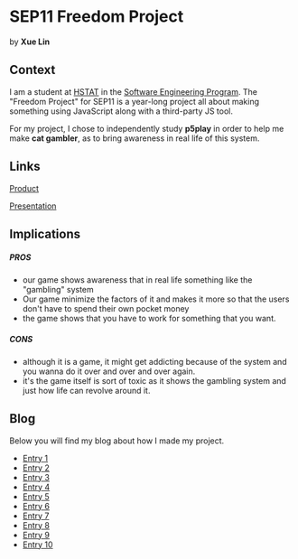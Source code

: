 # SEP11 Freedom Project
by **Xue Lin**

## Context
I am a student at [HSTAT](https://www.hstat.org/) in the [Software Engineering Program](https://hstatsep.github.io/). The "Freedom Project" for SEP11 is a year-long project all about making something using JavaScript along with a third-party JS tool.

For my project, I chose to independently study **p5play** in order to help me make **cat gambler**, as to bring awareness in real life of this system.

## Links

[Product](https://kateek5417.github.io/sep11-cat-project/)

[Presentation](https://docs.google.com/presentation/d/1kNJ3U2zIFahoc7eQWihP7v_bDOIq0wE5Y6k-PR0tRYw/edit?slide=id.g357ea61c767_0_6#slide=id.g357ea61c767_0_6)

## Implications
##### PROS
* our game shows awareness that in real life something like the "gambling" system
* Our game minimize the factors of it and makes it more so that the users don't have to spend their own pocket money
* the game shows that you have to work for something that you want.
##### CONS
* although it is a game, it might get addicting because of the system and you wanna do it over and over and over again.
* it's the game itself is sort of toxic as it shows the gambling system and just how life can revolve around it.


## Blog
Below you will find my blog about how I made my project.

* [Entry 1](blog/entry01.md)
* [Entry 2](blog/entry02.md)
* [Entry 3](blog/entry03.md)
* [Entry 4](blog/entry04.md)
* [Entry 5](blog/entry05.md)
* [Entry 6](blog/entry06.md)
* [Entry 7](blog/entry07.md)
* [Entry 8](blog/entry08.md)
* [Entry 9](blog/entry09.md)
* [Entry 10](blog/entry10.md)
